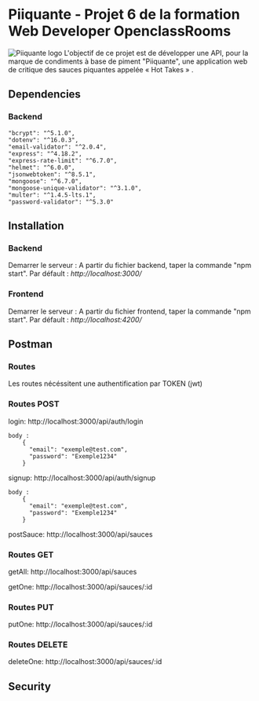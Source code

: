 # Piiquante - Projet 6 de la formation Web Developer OpenclassRooms 

![Piiquante logo]("./images/piiquante_logo.jpg")
L'objectif de ce projet est de développer une API, pour la marque de condiments à base de piment "Piiquante", une application web de critique des sauces piquantes appelée « Hot Takes » .


## Dependencies

### Backend

    "bcrypt": "^5.1.0",
    "dotenv": "^16.0.3",
    "email-validator": "^2.0.4",
    "express": "^4.18.2",
    "express-rate-limit": "^6.7.0",
    "helmet": "^6.0.0",
    "jsonwebtoken": "^8.5.1",
    "mongoose": "^6.7.0",
    "mongoose-unique-validator": "^3.1.0",
    "multer": "^1.4.5-lts.1",
    "password-validator": "^5.3.0"

## Installation

### Backend
Demarrer le serveur : A partir du fichier backend, taper la commande "npm start".
Par défault : *http://localhost:3000/*

### Frontend
Demarrer le serveur : A partir du fichier frontend, taper la commande "npm start".
Par défault : *http://localhost:4200/*

## Postman

### Routes
Les routes nécéssitent une authentification par TOKEN (jwt)

### Routes POST
login: http://localhost:3000/api/auth/login

    body : 
        {
          "email": "exemple@test.com",
          "password": "Exemple1234"
        }

signup: http://localhost:3000/api/auth/signup

    body : 
        {
          "email": "exemple@test.com",
          "password": "Exemple1234"
        }

postSauce: http://localhost:3000/api/sauces

### Routes GET

getAll: http://localhost:3000/api/sauces

getOne: http://localhost:3000/api/sauces/:id

### Routes PUT

putOne: http://localhost:3000/api/sauces/:id

### Routes DELETE

deleteOne: http://localhost:3000/api/sauces/:id

## Security

